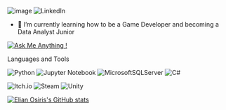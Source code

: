 ![image](https://github.com/user-attachments/assets/6bb37169-8335-4766-b95c-3b9dd3ea7064)
        ![LinkedIn](https://img.shields.io/badge/linkedin-%230077B5.svg?style=for-the-badge&logo=linkedin&logoColor=white)
- 🌱 I’m currently learning how to be a Game Developer and becoming a Data Analyst Junior

[![Ask Me Anything !](https://img.shields.io/badge/Ask%20me-anything-1abc9c.svg)](https://GitHub.com/ElianOsiris/ama)

Languages and Tools

![Python](https://img.shields.io/badge/python-3670A0?style=for-the-badge&logo=python&logoColor=ffdd54)
![Jupyter Notebook](https://img.shields.io/badge/jupyter-%23FA0F00.svg?style=for-the-badge&logo=jupyter&logoColor=white)
![MicrosoftSQLServer](https://img.shields.io/badge/Microsoft%20SQL%20Server-CC2927?style=for-the-badge&logo=microsoft%20sql%20server&logoColor=white)
![C#](https://img.shields.io/badge/c%23-%23239120.svg?style=for-the-badge&logo=csharp&logoColor=white)

![Itch.io](https://img.shields.io/badge/Itch-%23FF0B34.svg?style=for-the-badge&logo=Itch.io&logoColor=white)
![Steam](https://img.shields.io/badge/steam-%23000000.svg?style=for-the-badge&logo=steam&logoColor=white)
![Unity](https://img.shields.io/badge/unity-%23000000.svg?style=for-the-badge&logo=unity&logoColor=white)

[![Elian Osiris's GitHub stats](https://github-readme-stats.vercel.app/api?username=ElianOsiris&show_icons=true&theme=transparent)](https://github.com/ElianOsiris/github-readme-stats)



<!--
**ElianOsiris/ElianOsiris** is a ✨ _special_ ✨ repository because its `README.md` (this file) appears on your GitHub profile.

Here are some ideas to get you started:

- 🔭 I’m currently working on ...

- 👯 I’m looking to collaborate on ...
- 🤔 I’m looking for help with ...
- 💬 Ask me about ...
- 📫 How to reach me: ...
- 😄 Pronouns: ...
- ⚡ Fun fact: ...
-->

